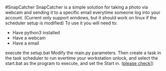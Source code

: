 #SnapCatcher
SnapCatcher is a simple solution for taking a photo via webcam and sending it to a specific email everytime someone log into your account. (Current only support windows, but it should work on linux if the scheduler setup is modified)
To use it you will need to: 
* Have python3 installed
* Have a webcam
* Have a email

execute the setup.bat
Modify the main.py parameters.
Then create a task in the task scheduler to run evertime your workstation unlock, and select the start.bat as the program to execute, and set the Start in. ([please check](https://superuser.com/questions/1214736/windows-10-scheduled-tasks-with-workstation-lock-unlock-not-being-triggered)])

